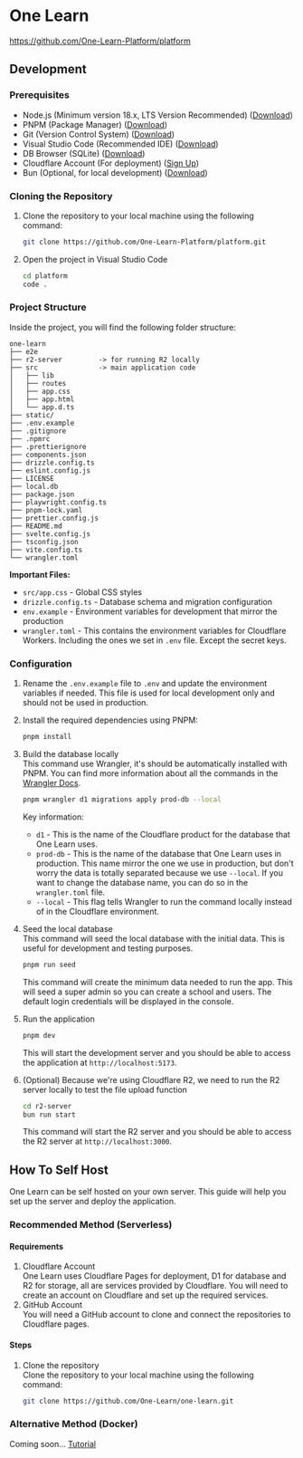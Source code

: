# One Learn

https://github.com/One-Learn-Platform/platform

## Development

### Prerequisites

- Node.js (Minimum version 18.x, LTS Version Recommended) ([Download](https://nodejs.org/en/download/))
- PNPM (Package Manager) ([Download](https://pnpm.io/installation))
- Git (Version Control System) ([Download](https://git-scm.com/downloads))
- Visual Studio Code (Recommended IDE) ([Download](https://code.visualstudio.com/Download))
- DB Browser (SQLite) ([Download](https://sqlitebrowser.org/))
- Cloudflare Account (For deployment) ([Sign Up](https://dash.cloudflare.com/sign-up))
- Bun (Optional, for local development) ([Download](https://bun.sh/))

### Cloning the Repository

1. Clone the repository to your local machine using the following command:

   ```bash
   git clone https://github.com/One-Learn-Platform/platform.git
   ```

2. Open the project in Visual Studio Code

   ```bash
   cd platform
   code .
   ```

### Project Structure

Inside the project, you will find the following folder structure:

```text
one-learn
├── e2e
├── r2-server         -> for running R2 locally
├── src               -> main application code
│   ├── lib
│   ├── routes
│   ├── app.css
│   ├── app.html
│   └── app.d.ts
├── static/
├── .env.example
├── .gitignore
├── .npmrc
├── .prettierignore
├── components.json
├── drizzle.config.ts
├── eslint.config.js
├── LICENSE
├── local.db
├── package.json
├── playwright.config.ts
├── pnpm-lock.yaml
├── prettier.config.js
├── README.md
├── svelte.config.js
├── tsconfig.json
├── vite.config.ts
└── wrangler.toml
```

**Important Files:**

- `src/app.css` - Global CSS styles
- `drizzle.config.ts` - Database schema and migration configuration
- `env.example` - Environment variables for development that mirror the production
- `wrangler.toml` - This contains the environment variables for Cloudflare Workers. Including the ones we set in `.env` file. Except the secret keys.

### Configuration

1. Rename the `.env.example` file to `.env` and update the environment variables if needed. This file is used for local development only and should not be used in production.
2. Install the required dependencies using PNPM:

   ```bash
   pnpm install
   ```

3. Build the database locally\
   This command use Wrangler, it's should be automatically installed with PNPM. You can find more information about all the commands in the [Wrangler Docs](https://developers.cloudflare.com/workers/wrangler/commands/).

   ```bash
   pnpm wrangler d1 migrations apply prod-db --local
   ```

   Key information:
   - `d1` - This is the name of the Cloudflare product for the database that One Learn uses.
   - `prod-db` - This is the name of the database that One Learn uses in production. This name mirror the one we use in production, but don't worry the data is totally separated because we use `--local`. If you want to change the database name, you can do so in the `wrangler.toml` file.
   - `--local` - This flag tells Wrangler to run the command locally instead of in the Cloudflare environment.

4. Seed the local database\
   This command will seed the local database with the initial data. This is useful for development and testing purposes.

   ```bash
   pnpm run seed
   ```

   This command will create the minimum data needed to run the app. This will seed a super admin so you can create a school and users. The default login credentials will be displayed in the console.

5. Run the application

   ```bash
   pnpm dev
   ```

   This will start the development server and you should be able to access the application at `http://localhost:5173`.

6. (Optional) Because we're using Cloudflare R2, we need to run the R2 server locally to test the file upload function

   ```bash
   cd r2-server
   bun run start
   ```

   This command will start the R2 server and you should be able to access the R2 server at `http://localhost:3000`.

## How To Self Host

One Learn can be self hosted on your own server. This guide will help you set up the server and deploy the application.

### Recommended Method (Serverless)

#### Requirements

1. Cloudflare Account\
   One Learn uses Cloudflare Pages for deployment, D1 for database and R2 for storage, all are services provided by Cloudflare. You will need to create an account on Cloudflare and set up the required services.
2. GitHub Account\
   You will need a GitHub account to clone and connect the repositories to Cloudflare pages.

#### Steps

1. Clone the repository\
   Clone the repository to your local machine using the following command:

   ```bash
   git clone https://github.com/One-Learn/one-learn.git
   ```

### Alternative Method (Docker)

Coming soon...
[Tutorial](https://www.sveltesociety.dev/recipes/publishing-and-deploying/dockerize-a-svelte-app)
